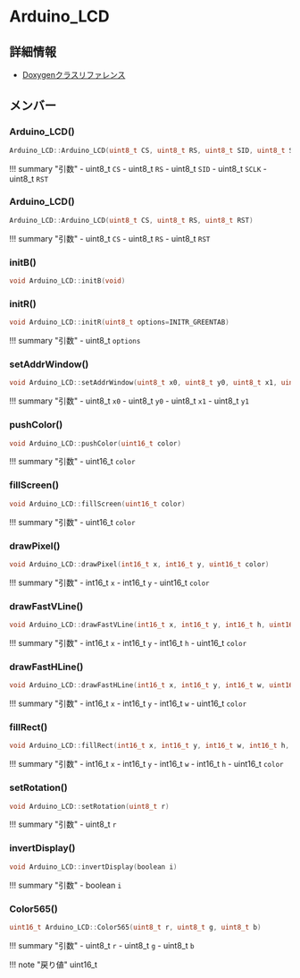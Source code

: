 # Arduino_LCD



## 詳細情報

- [Doxygenクラスリファレンス](https://lang-ship.com/reference/Arduino/latest/class_arduino___l_c_d.html)

## メンバー

### Arduino_LCD()



```c
Arduino_LCD::Arduino_LCD(uint8_t CS, uint8_t RS, uint8_t SID, uint8_t SCLK, uint8_t RST)
```

!!! summary "引数"
	- uint8_t `CS` 
	- uint8_t `RS` 
	- uint8_t `SID` 
	- uint8_t `SCLK` 
	- uint8_t `RST` 



### Arduino_LCD()



```c
Arduino_LCD::Arduino_LCD(uint8_t CS, uint8_t RS, uint8_t RST)
```

!!! summary "引数"
	- uint8_t `CS` 
	- uint8_t `RS` 
	- uint8_t `RST` 



### initB()



```c
void Arduino_LCD::initB(void)
```



### initR()



```c
void Arduino_LCD::initR(uint8_t options=INITR_GREENTAB)
```

!!! summary "引数"
	- uint8_t `options` 



### setAddrWindow()



```c
void Arduino_LCD::setAddrWindow(uint8_t x0, uint8_t y0, uint8_t x1, uint8_t y1)
```

!!! summary "引数"
	- uint8_t `x0` 
	- uint8_t `y0` 
	- uint8_t `x1` 
	- uint8_t `y1` 



### pushColor()



```c
void Arduino_LCD::pushColor(uint16_t color)
```

!!! summary "引数"
	- uint16_t `color` 



### fillScreen()



```c
void Arduino_LCD::fillScreen(uint16_t color)
```

!!! summary "引数"
	- uint16_t `color` 



### drawPixel()



```c
void Arduino_LCD::drawPixel(int16_t x, int16_t y, uint16_t color)
```

!!! summary "引数"
	- int16_t `x` 
	- int16_t `y` 
	- uint16_t `color` 



### drawFastVLine()



```c
void Arduino_LCD::drawFastVLine(int16_t x, int16_t y, int16_t h, uint16_t color)
```

!!! summary "引数"
	- int16_t `x` 
	- int16_t `y` 
	- int16_t `h` 
	- uint16_t `color` 



### drawFastHLine()



```c
void Arduino_LCD::drawFastHLine(int16_t x, int16_t y, int16_t w, uint16_t color)
```

!!! summary "引数"
	- int16_t `x` 
	- int16_t `y` 
	- int16_t `w` 
	- uint16_t `color` 



### fillRect()



```c
void Arduino_LCD::fillRect(int16_t x, int16_t y, int16_t w, int16_t h, uint16_t color)
```

!!! summary "引数"
	- int16_t `x` 
	- int16_t `y` 
	- int16_t `w` 
	- int16_t `h` 
	- uint16_t `color` 



### setRotation()



```c
void Arduino_LCD::setRotation(uint8_t r)
```

!!! summary "引数"
	- uint8_t `r` 



### invertDisplay()



```c
void Arduino_LCD::invertDisplay(boolean i)
```

!!! summary "引数"
	- boolean `i` 



### Color565()



```c
uint16_t Arduino_LCD::Color565(uint8_t r, uint8_t g, uint8_t b)
```

!!! summary "引数"
	- uint8_t `r` 
	- uint8_t `g` 
	- uint8_t `b` 

!!! note "戻り値"
	uint16_t



